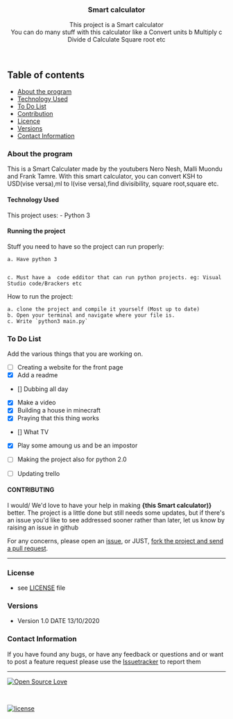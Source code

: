  

<p align="center">
  <a href="https://github.com/earlycamp/calcu">
  </a>
  <h3 align="center">Smart calculator</h3>

  <p align="center">
    This project is a Smart calculator <br>
   You can do many stuff with this calculator like
   a Convert units
   b Multiply
   c Divide
   d Calculate Square root
   etc
    <br>
    </p>
</p>

<br>


## Table of contents
- [About the program](#about-the-program)
- [Technology Used](#technology-used)
- [To Do List](#to-do-list)
- [Contribution](#contribution)
- [Licence](#license)
- [Versions](#versions)
- [Contact Information](#contact-information)



### About the program

This is a Smart Calculater made by the youtubers Nero Nesh, Malli Muondu and Frank Tamre. With this smart calculator, you can convert KSH to USD(vise versa),ml to l(vise versa),find divisibility, square root,square etc.


#### Technology Used
This project uses:
    - Python 3
    
#### Running the project
Stuff you need to have so the project can run properly:

    a. Have python 3


    c. Must have a  code edditor that can run python projects. eg: Visual Studio code/Brackers etc


How to run the project:

    a. clone the project and compile it yourself (Most up to date)   
    b. Open your terminal and navigate where your file is.
    c. Write `python3 main.py`

### To Do List

Add the various things that you are working on.  

- [ ] Creating a website for the front page
- [x] Add a readme
- [] Dubbing all day
- [x] Make a video
- [x] Building a house in minecraft
- [x] Praying that this thing works
- [] What TV
- [x] Play some amoung us and be an impostor
- [ ] Making the project also for python 2.0
- [ ] Updating trello




#### CONTRIBUTING

I would/ We'd love to have your help in making  **{this Smart calculator)}** better. The project is a little done but still needs some updates, but if there's an issue you'd like to see addressed sooner rather than later, let us know by raising an issue in github

For any concerns, please open an [issue](https://github.com/muondu/Hotel-sytem/issues), or JUST, [fork the project and send a pull request](https://github.com/earlycamp/calcu/pulls).


<hr>

### License
* see [LICENSE](https://github.com/ealrycamp/calc/LICENSE.md) file

### Versions
* Version 1.0  DATE 13/10/2020



### Contact Information

If you have found any bugs, or have any feedback or questions and or want to post a feature request please use the [Issuetracker](https://github.com/earlycamp/calc/issues) to report them
<hr>

[![Open Source Love](https://badges.frapsoft.com/os/v2/open-source-200x33.png?v=103)](#)  

<br>

[![license](https://img.shields.io/github/license/mashape/apistatus.svg?style=for-the-badge)](https://github.com/earlycamp/calc/master/LICENSE)

